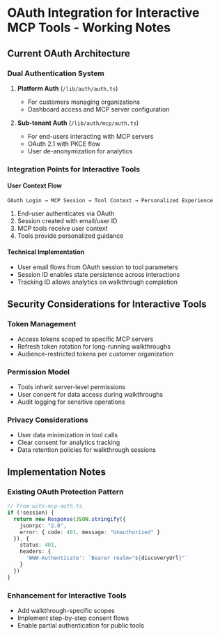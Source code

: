 # OAuth Integration for Interactive MCP Tools - Working Notes

## Current OAuth Architecture

### Dual Authentication System
1. **Platform Auth** (`/lib/auth/auth.ts`)
   - For customers managing organizations
   - Dashboard access and MCP server configuration

2. **Sub-tenant Auth** (`/lib/auth/mcp/auth.ts`)
   - For end-users interacting with MCP servers
   - OAuth 2.1 with PKCE flow
   - User de-anonymization for analytics

### Integration Points for Interactive Tools

#### User Context Flow
```
OAuth Login → MCP Session → Tool Context → Personalized Experience
```

1. End-user authenticates via OAuth
2. Session created with email/user ID
3. MCP tools receive user context
4. Tools provide personalized guidance

#### Technical Implementation
- User email flows from OAuth session to tool parameters
- Session ID enables state persistence across interactions
- Tracking ID allows analytics on walkthrough completion

## Security Considerations for Interactive Tools

### Token Management
- Access tokens scoped to specific MCP servers
- Refresh token rotation for long-running walkthroughs
- Audience-restricted tokens per customer organization

### Permission Model
- Tools inherit server-level permissions
- User consent for data access during walkthroughs
- Audit logging for sensitive operations

### Privacy Considerations
- User data minimization in tool calls
- Clear consent for analytics tracking
- Data retention policies for walkthrough sessions

## Implementation Notes

### Existing OAuth Protection Pattern
```typescript
// From with-mcp-auth.ts
if (!session) {
  return new Response(JSON.stringify({
    jsonrpc: "2.0",
    error: { code: 401, message: "Unauthorized" }
  }), {
    status: 401,
    headers: {
      'WWW-Authenticate': `Bearer realm="${discoveryUrl}"`
    }
  })
}
```

### Enhancement for Interactive Tools
- Add walkthrough-specific scopes
- Implement step-by-step consent flows
- Enable partial authentication for public tools